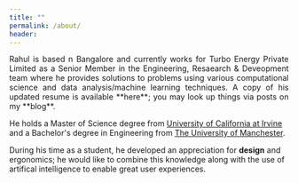 ```yaml
---
title: ""
permalink: /about/
header:
---
```


<p style='text-align: justify;'>Rahul is based n Bangalore and currently works for Turbo Energy Private Limited as a Senior Member in the Engineering, Resaearch & Deveopment team where he provides solutions to problems using various computational science and data analysis/machine learning techniques. A copy of his updated resume is available **here**; you may look up things via posts on my **blog**.

He holds a Master of Science degree from [University of California at Irvine](https://uci.edu/) and a Bachelor's degree in Engineering from [The University of Manchester](https://www.manchester.ac.uk/).

During his time as a student, he developed an appreciation for **design** and ergonomics; he would like to combine this knowledge along with the use of artifical intelligence to enable great user experiences.</p>
